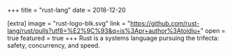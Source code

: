 +++
title = "rust-lang"
date = 2018-12-20

[extra]
image = "rust-logo-blk.svg"
link = "https://github.com/rust-lang/rust/pulls?utf8=%E2%9C%93&q=is%3Apr+author%3Atoidiu+"
open = true
featured = true
+++
Rust is a systems language pursuing the trifecta: safety, concurrency, and speed.

